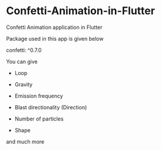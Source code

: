 # Confetti-Animation-in-Flutter
Confetti Animation application in Flutter

Package used in this app is given below

confetti: ^0.7.0

You can give 

- Loop

- Gravity 

- Emission frequency

- Blast directionality (Direction)

- Number of particles

- Shape

and much more
